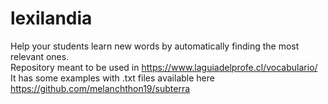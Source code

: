 # lexilandia
Help your students learn new words by automatically finding the most relevant ones.\
Repository meant to be used in https://www.laguiadelprofe.cl/vocabulario/ \
It has some examples with .txt files available here https://github.com/melanchthon19/subterra
